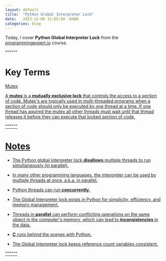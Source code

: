 ```yaml
---
layout: default
title:  "Python Global Interpreter Lock"
date:   2023-12-06 11:05:00 -0400
categories: blog
---
```


Today, I cover __Python Global Interpreter Lock__ from the [programmingexpert.io][course-site] course.

""""""

# Key Terms

<u>Mutex<u>

A __mutex__ is a __mutually exclusive lock__ that controls the access to a section of code. Mutex's are typically used in multi-threaded programs when a section of code should only be executed by one thread at a time. If one thread has aquired the mutex all other threads must wait until that thread releases it before they can execute that locked section of code.


""""""

# Notes

- The Python global interpreter lock __disallows__ multiple threads to run simultaneously (in parallel).

- In many other programming languages, the interpreter can be used by multiple threads at once, a.k.a. in parallel.

- Python threads can run __concurrently__.

- The Global Interpreter lock exists in Python for simplicity, efficiency, and memory management.

- Threads in __parallel__ can perform conflicting operations on the same object in the computer's memory, which can lead to __inconsistencies__ in the data.

- __C__ runs behind the scenes with Python.

- The Global Interpreter lock keeps reference count variables consistent.

""""""

[course-site]: https://www.programmingexpert.io/index